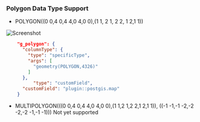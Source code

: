 

### Polygon Data Type Support
* POLYGON((0 0,4 0,4 4,0 4,0 0),(1 1, 2 1, 2 2, 1 2,1 1))

![Screenshot](https://github.com/am2222/strapi-plugin-postgis/raw/main/images/polygon.png?raw=true)

```json
    "g_polygon": {
      "columnType": {
        "type": "specificType",
        "args": [
          "geometry(POLYGON,4326)"
        ]
      },
          "type": "customField",
      "customField": "plugin::postgis.map"
    }

```

* MULTIPOLYGON(((0 0,4 0,4 4,0 4,0 0),(1 1,2 1,2 2,1 2,1 1)), ((-1 -1,-1 -2,-2 -2,-2 -1,-1 -1)))
 Not yet supported 
